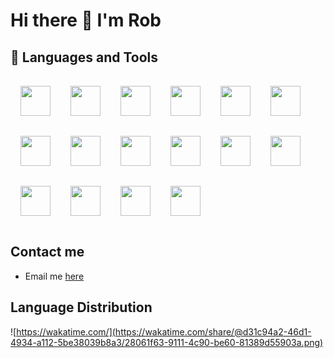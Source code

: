 # Hi there 👋 I'm Rob


## :hammer: Languages and Tools

<div style='display: flex; flex-wrap: wrap;'>
  <img style="width: 48px; height: 48px; margin: 1rem;" src="https://cdn.jsdelivr.net/gh/devicons/devicon/icons/javascript/javascript-original.svg" />
  <img style="width: 48px; height: 48px; margin: 1rem;" src="https://cdn.jsdelivr.net/gh/devicons/devicon/icons/typescript/typescript-original.svg" />
  <img style="width: 48px; height: 48px; margin: 1rem;" src="https://cdn.jsdelivr.net/gh/devicons/devicon/icons/react/react-original.svg" />
  <img style="width: 48px; height: 48px; margin: 1rem;" src="https://cdn.jsdelivr.net/gh/devicons/devicon/icons/angularjs/angularjs-original.svg" />
  <img style="width: 48px; height: 48px; margin: 1rem;" src="https://cdn.jsdelivr.net/gh/devicons/devicon/icons/vuejs/vuejs-original.svg" />
  <img style="width: 48px; height: 48px; margin: 1rem;" src="https://cdn.jsdelivr.net/gh/devicons/devicon/icons/nodejs/nodejs-original.svg" />
  <img style="width: 48px; height: 48px; margin: 1rem;" src="https://cdn.jsdelivr.net/gh/devicons/devicon/icons/sass/sass-original.svg" />
  <img style="width: 48px; height: 48px; margin: 1rem;" src="https://cdn.jsdelivr.net/gh/devicons/devicon/icons/jest/jest-plain.svg" />
  <img style="width: 48px; height: 48px; margin: 1rem;" src="https://cdn.jsdelivr.net/gh/devicons/devicon/icons/nestjs/nestjs-plain.svg" />
  <img style="width: 48px; height: 48px; margin: 1rem;" src="https://cdn.jsdelivr.net/gh/devicons/devicon/icons/nextjs/nextjs-original.svg" />
  <img style="width: 48px; height: 48px; margin: 1rem;" src="https://cdn.jsdelivr.net/gh/devicons/devicon/icons/go/go-original.svg" />
  <img style="width: 48px; height: 48px; margin: 1rem;" class="language-icon" src="https://cdn.jsdelivr.net/gh/devicons/devicon/icons/csharp/csharp-original.svg" />
  <img style="width: 48px; height: 48px; margin: 1rem;" class="language-icon" src="https://cdn.jsdelivr.net/gh/devicons/devicon/icons/git/git-original.svg" />
  <img style="width: 48px; height: 48px; margin: 1rem;" class="language-icon" src="https://cdn.jsdelivr.net/gh/devicons/devicon/icons/docker/docker-plain.svg" />
  <img style="width: 48px; height: 48px; margin: 1rem;" class="language-icon" src="https://cdn.jsdelivr.net/gh/devicons/devicon/icons/github/github-original.svg" />
  <img style="width: 48px; height: 48px; margin: 1rem;" class="language-icon" src="https://cdn.jsdelivr.net/gh/devicons/devicon/icons/mongodb/mongodb-original.svg" />
</div>

## Contact me
- Email me [here](mailto:rob.bailey3+githubcontact@gmail.com)

## Language Distribution 

![https://wakatime.com/](https://wakatime.com/share/@d31c94a2-46d1-4934-a112-5be38039b8a3/28061f63-9111-4c90-be60-81389d55903a.png)

